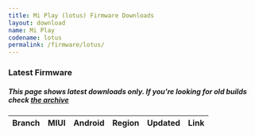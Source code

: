 ```yaml
---
title: Mi Play (lotus) Firmware Downloads
layout: download
name: Mi Play
codename: lotus
permalink: /firmware/lotus/
---
```



### Latest Firmware
##### This page shows latest downloads only. If you're looking for old builds check [the archive](/archive/firmware/lotus/)


<div class="table-responsive-md" id="table-wrapper">
<table id="firmware" class="compact table table-striped table-hover table-sm">
    <thead class="thead-dark">
        <tr>
            <th>Branch</th>
            <th>MIUI</th>
            <th>Android</th>
            <th>Region</th>
            <th>Updated</th>
            <th>Link</th>
        </tr>
    </thead>
    <script>loadFirmwareDownloads('lotus', 'latest')</script>
</table>
</div>
